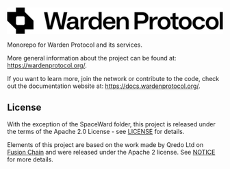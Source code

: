 ![Warden Protocol](./docs/logo.svg)

Monorepo for Warden Protocol and its services.

More general information about the project can be found at:
https://wardenprotocol.org/.

If you want to learn more, join the network or contribute to the code, check
out the documentation website at: https://docs.wardenprotocol.org/.


## License

With the exception of the SpaceWard folder, this project is released under the
terms of the Apache 2.0 License - see [LICENSE](./LICENSE) for details.

Elements of this project are based on the work made by Qredo Ltd on [Fusion
Chain](https://github.com/qredo/fusionchain) and were released under the Apache
2 license. See [NOTICE](./NOTICE) for more details.

